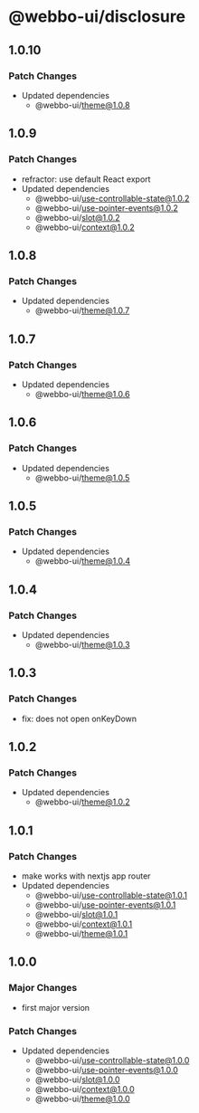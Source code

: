 # @webbo-ui/disclosure

## 1.0.10

### Patch Changes

- Updated dependencies
  - @webbo-ui/theme@1.0.8

## 1.0.9

### Patch Changes

- refractor: use default React export
- Updated dependencies
  - @webbo-ui/use-controllable-state@1.0.2
  - @webbo-ui/use-pointer-events@1.0.2
  - @webbo-ui/slot@1.0.2
  - @webbo-ui/context@1.0.2

## 1.0.8

### Patch Changes

- Updated dependencies
  - @webbo-ui/theme@1.0.7

## 1.0.7

### Patch Changes

- Updated dependencies
  - @webbo-ui/theme@1.0.6

## 1.0.6

### Patch Changes

- Updated dependencies
  - @webbo-ui/theme@1.0.5

## 1.0.5

### Patch Changes

- Updated dependencies
  - @webbo-ui/theme@1.0.4

## 1.0.4

### Patch Changes

- Updated dependencies
  - @webbo-ui/theme@1.0.3

## 1.0.3

### Patch Changes

- fix: does not open onKeyDown

## 1.0.2

### Patch Changes

- Updated dependencies
  - @webbo-ui/theme@1.0.2

## 1.0.1

### Patch Changes

- make works with nextjs app router
- Updated dependencies
  - @webbo-ui/use-controllable-state@1.0.1
  - @webbo-ui/use-pointer-events@1.0.1
  - @webbo-ui/slot@1.0.1
  - @webbo-ui/context@1.0.1
  - @webbo-ui/theme@1.0.1

## 1.0.0

### Major Changes

- first major version

### Patch Changes

- Updated dependencies
  - @webbo-ui/use-controllable-state@1.0.0
  - @webbo-ui/use-pointer-events@1.0.0
  - @webbo-ui/slot@1.0.0
  - @webbo-ui/context@1.0.0
  - @webbo-ui/theme@1.0.0
